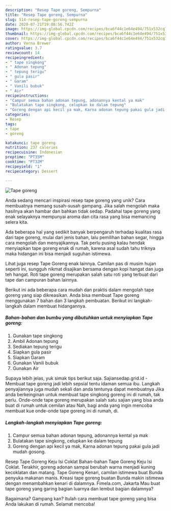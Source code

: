 ```yaml
---
description: "Resep Tape goreng, Sempurna"
title: "Resep Tape goreng, Sempurna"
slug: 514-resep-tape-goreng-sempurna
date: 2020-07-21T19:08:56.742Z
image: https://img-global.cpcdn.com/recipes/bca6f44c1e64e494/751x532cq70/tape-goreng-foto-resep-utama.jpg
thumbnail: https://img-global.cpcdn.com/recipes/bca6f44c1e64e494/751x532cq70/tape-goreng-foto-resep-utama.jpg
cover: https://img-global.cpcdn.com/recipes/bca6f44c1e64e494/751x532cq70/tape-goreng-foto-resep-utama.jpg
author: Verna Brewer
ratingvalue: 3.7
reviewcount: 14
recipeingredient:
- " tape singkong"
- " Adonan tepung"
- " tepung terigu"
- " gula pasir"
- " Garam"
- " Vanili bubuk"
- " Air"
recipeinstructions:
- "Campur semua bahan adonan tepung, adonannya kental ya mak"
- "Bulatakan tape singkong, celupkan ke dalam tepung"
- "Goreng dengan api kecil ya mak, Karna adonan tepung pakai gula jadi mudah gosong."
categories:
- Resep
tags:
- tape
- goreng

katakunci: tape goreng 
nutrition: 237 calories
recipecuisine: Indonesian
preptime: "PT35M"
cooktime: "PT32M"
recipeyield: "1"
recipecategory: Dessert

---
```



![Tape goreng](https://img-global.cpcdn.com/recipes/bca6f44c1e64e494/751x532cq70/tape-goreng-foto-resep-utama.jpg)

Anda sedang mencari inspirasi resep tape goreng yang unik? Cara membuatnya memang susah-susah gampang. Jika salah mengolah maka hasilnya akan hambar dan bahkan tidak sedap. Padahal tape goreng yang enak selayaknya mempunyai aroma dan cita rasa yang bisa memancing selera kita.

Ada beberapa hal yang sedikit banyak berpengaruh terhadap kualitas rasa dari tape goreng, mulai dari jenis bahan, lalu pemilihan bahan segar, hingga cara mengolah dan menyajikannya. Tak perlu pusing kalau hendak menyiapkan tape goreng enak di rumah, karena asal sudah tahu triknya maka hidangan ini bisa menjadi suguhan istimewa.

Lihat juga resep Tape Goreng enak lainnya. Camilan pas di musim hujan seperti ini, sungguh nikmat disajikan bersama dengan kopi hangat dan juga teh hangat. Roti tape goreng merupakan salah satu roti yang terbuat dari tape dan campuran bahan lainnya.


Berikut ini ada beberapa cara mudah dan praktis dalam mengolah tape goreng yang siap dikreasikan. Anda bisa membuat Tape goreng menggunakan 7 bahan dan 3 langkah pembuatan. Berikut ini langkah-langkah dalam membuat hidangannya.

<!--inarticleads1-->

##### Bahan-bahan dan bumbu yang dibutuhkan untuk menyiapkan Tape goreng:

1. Gunakan  tape singkong
1. Ambil  Adonan tepung
1. Sediakan  tepung terigu
1. Siapkan  gula pasir
1. Siapkan  Garam
1. Gunakan  Vanili bubuk
1. Gunakan  Air


Supaya lebih jelas, yuk simak tips berikut saja. Sajiansedap.grid.id - Membuat tape goreng jadi lebih sepsial tentu idaman semua ibu. Langkah penyajiannya juga mudah sekali dan anda tentunya dapat membuatnya Jika anda berkeinginan untuk membuat tape singkong goreng ini di rumah, tak perlu. Onde-onde tape goreng merupakan salah satu sajian yang bisa anda buat di rumah untuk cemilan atau Nah, bagi anda yang ingin mencoba membuat kue onde-onde tape goreng ini di rumah, di. 

<!--inarticleads2-->

##### Langkah-langkah menyiapkan Tape goreng:

1. Campur semua bahan adonan tepung, adonannya kental ya mak
1. Bulatakan tape singkong, celupkan ke dalam tepung
1. Goreng dengan api kecil ya mak, Karna adonan tepung pakai gula jadi mudah gosong.


Resep Tape Goreng Keju Isi Coklat Bahan-bahan Tape Goreng Keju Isi Coklat. Terakhir, goreng adonan sampai berubah warna menjadi kuning kecoklatan dan matang. Tape Goreng Kenari, camilan istimewa buat Bunda penyuka makanan manis. Kreasi tape goreng buatan Bunda makin istimewa dengan menambahkan kenari di dalamnya. Fimela.com, Jakarta Mau buat tape goreng yang garing bagian luarnya dan lembut bagian dalamnya? 

Bagaimana? Gampang kan? Itulah cara membuat tape goreng yang bisa Anda lakukan di rumah. Selamat mencoba!
